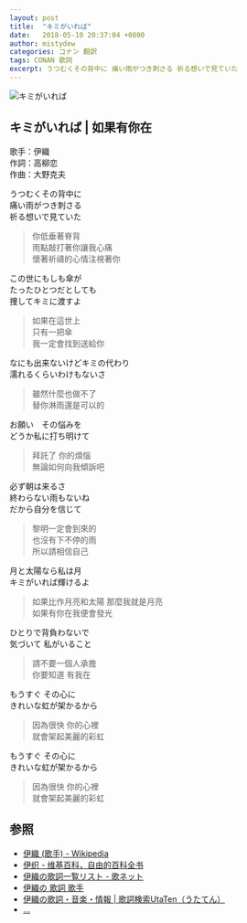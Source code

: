 ```yaml
---
layout: post
title:  "キミがいれば"
date:   2018-05-10 20:37:04 +0800
author: mistydew
categories: コナン 翻訳
tags: CONAN 歌詞
excerpt: うつむくその背中に 痛い雨がつき刺さる 祈る想いで見ていた
---
```

![キミがいれば](https://raw.githubusercontent.com/mistydew/dc/master/images/%E3%82%AD%E3%83%9F%E3%81%8C%E3%81%84%E3%82%8C%E3%81%B0.jpg)

## キミがいれば | 如果有你在

歌手：伊織<br>
作詞：高柳恋<br>
作曲：大野克夫

うつむくその背中に<br>
痛い雨がつき刺さる<br>
祈る想いで見ていた

> 你低垂著脊背<br>
> 雨點敲打著你讓我心痛<br>
> 懷著祈禱的心情注視著你

この世にもしも傘が<br>
たったひとつだとしても<br>
捜してキミに渡すよ

> 如果在這世上<br>
> 只有一把傘<br>
> 我一定會找到送給你

なにも出来ないけどキミの代わり<br>
濡れるくらいわけもないさ

> 雖然什麼也做不了<br>
> 替你淋雨還是可以的

お願い　その悩みを<br>
どうか私に打ち明けて

> 拜託了 你的煩惱<br>
> 無論如何向我傾訴吧

必ず朝は来るさ<br>
終わらない雨もないね<br>
だから自分を信じて

> 黎明一定會到來的<br>
> 也沒有下不停的雨<br>
> 所以請相信自己

月と太陽なら私は月<br>
キミがいれば輝けるよ

> 如果比作月亮和太陽 那麼我就是月亮<br>
> 如果有你在我便會發光

ひとりで背負わないで<br>
気づいて 私がいること

> 請不要一個人承擔<br>
> 你要知道 有我在

もうすぐ その心に<br>
きれいな虹が架かるから

> 因為很快 你的心裡<br>
> 就會架起美麗的彩虹

もうすぐ その心に<br>
きれいな虹が架かるから

> 因為很快 你的心裡<br>
> 就會架起美麗的彩虹

## 参照
* [伊織 (歌手) - Wikipedia](https://ja.wikipedia.org/wiki/%E4%BC%8A%E7%B9%94_(%E6%AD%8C%E6%89%8B))
* [伊织 - 维基百科，自由的百科全书](https://zh.wikipedia.org/wiki/%E4%BC%8A%E7%BB%87)
* [伊織の歌詞一覧リスト - 歌ネット](https://www.uta-net.com/artist/4677)
* [伊織の 歌詞 歌手](http://www.kasi-time.com/subcat-uta-25672-1.html)
* [伊織の歌詞・音楽・情報 \| 歌詞検索UtaTen（うたてん）](https://utaten.com/artist/伊織)
* [...](https://github.com/mistydew)
